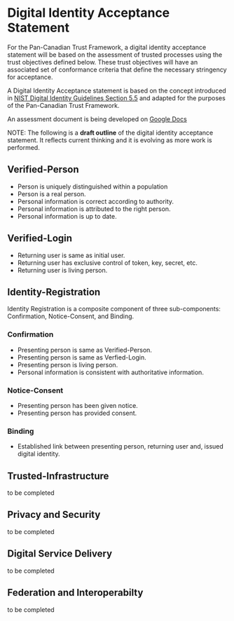 # Digital Identity Acceptance Statement

For the Pan-Canadian Trust Framework, a digital identity acceptance statement will be based on the assessment of trusted processes using the trust objectives defined below. These trust objectives will have an associated set of conformance criteria that define the necessary stringency for acceptance.

A Digital Identity Acceptance statement is based on the concept introduced in [NIST Digital Identity Guidelines Section 5.5](https://pages.nist.gov/800-63-3/sp800-63-3.html#daps) and adapted for the purposes of the Pan-Canadian Trust Framework.

An assessment document is being developed on [Google Docs](https://docs.google.com/document/d/1tYWZN9_Z1TacDSojZSSLt8r6JoWvqw5bKNTR85FhIJA/edit?usp=sharing)

NOTE: The following is a **draft outline** of the digital identity acceptance statement. It reflects current thinking and it is evolving as more work is performed.

## Verified-Person

  * Person is uniquely distinguished within a population
  * Person is a real person.
  * Personal information is correct according to authority.
  * Personal information is attributed to the right person.
  * Personal information is up to date.

## Verified-Login

  * Returning user is same as initial user.
  * Returning user has exclusive control of token, key, secret, etc.
  * Returning user is living person.

## Identity-Registration
Identity Registration is a composite component of three sub-components: Confirmation, Notice-Consent, and Binding.

### Confirmation

  * Presenting person is same as Verified-Person.
  * Presenting person is same as Verfied-Login.
  * Presenting person is living person.
  * Personal information is consistent with authoritative information.

### Notice-Consent

  * Presenting person has been given notice.
  * Presenting person has provided consent.

### Binding

   * Established link between presenting person, returning user and, issued digital identity.

## Trusted-Infrastructure
to be completed

## Privacy and Security
to be completed

## Digital Service Delivery
to be completed

## Federation and Interoperabilty
to be completed
